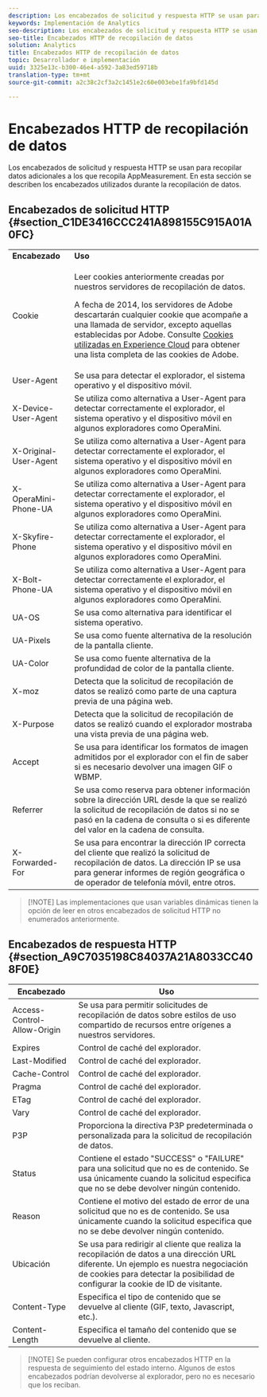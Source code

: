 ```yaml
---
description: Los encabezados de solicitud y respuesta HTTP se usan para recopilar datos adicionales a los que recopila AppMeasurement. En esta sección se describen los encabezados utilizados durante la recopilación de datos.
keywords: Implementación de Analytics
seo-description: Los encabezados de solicitud y respuesta HTTP se usan para recopilar datos adicionales a los que recopila AppMeasurement. En esta sección se describen los encabezados utilizados durante la recopilación de datos.
seo-title: Encabezados HTTP de recopilación de datos
solution: Analytics
title: Encabezados HTTP de recopilación de datos
topic: Desarrollador e implementación
uuid: 3325e13c-b300-46e4-a592-3a83ed59718b
translation-type: tm+mt
source-git-commit: a2c38c2cf3a2c1451e2c60e003ebe1fa9bfd145d

---
```



# Encabezados HTTP de recopilación de datos

Los encabezados de solicitud y respuesta HTTP se usan para recopilar datos adicionales a los que recopila AppMeasurement. En esta sección se describen los encabezados utilizados durante la recopilación de datos.

## Encabezados de solicitud HTTP {#section_C1DE3416CCC241A898155C915A01A0FC}

<table id="table_84D1F4B54ABE4423A2EBE840C49D3876"> 
 <tbody> 
  <tr> 
   <td> <b>Encabezado</b> </td> 
   <td> <b>Uso</b> </td> 
  </tr> 
  <tr> 
   <td> Cookie </td> 
   <td> <p>Leer cookies anteriormente creadas por nuestros servidores de recopilación de datos. </p> <p> A fecha de 2014, los servidores de Adobe descartarán cualquier cookie que acompañe a una llamada de servidor, excepto aquellas establecidas por Adobe. Consulte <a href="https://marketing.adobe.com/resources/help/en_US/whitepapers/cookies/" format="https" scope="external">Cookies utilizadas en Experience Cloud</a> para obtener una lista completa de las cookies de Adobe. </p> </td> 
  </tr> 
  <tr> 
   <td> User-Agent </td> 
   <td> Se usa para detectar el explorador, el sistema operativo y el dispositivo móvil. </td> 
  </tr> 
  <tr> 
   <td> X-Device-User-Agent </td> 
   <td> Se utiliza como alternativa a User-Agent para detectar correctamente el explorador, el sistema operativo y el dispositivo móvil en algunos exploradores como OperaMini. </td> 
  </tr> 
  <tr> 
   <td> X-Original-User-Agent </td> 
   <td> Se utiliza como alternativa a User-Agent para detectar correctamente el explorador, el sistema operativo y el dispositivo móvil en algunos exploradores como OperaMini. </td> 
  </tr> 
  <tr> 
   <td> X-OperaMini-Phone-UA </td> 
   <td> Se utiliza como alternativa a User-Agent para detectar correctamente el explorador, el sistema operativo y el dispositivo móvil en algunos exploradores como OperaMini. </td> 
  </tr> 
  <tr> 
   <td> X-Skyfire-Phone </td> 
   <td> Se utiliza como alternativa a User-Agent para detectar correctamente el explorador, el sistema operativo y el dispositivo móvil en algunos exploradores como OperaMini. </td> 
  </tr> 
  <tr> 
   <td> X-Bolt-Phone-UA </td> 
   <td> Se utiliza como alternativa a User-Agent para detectar correctamente el explorador, el sistema operativo y el dispositivo móvil en algunos exploradores como OperaMini. </td> 
  </tr> 
  <tr> 
   <td> UA-OS </td> 
   <td> Se usa como alternativa para identificar el sistema operativo. </td> 
  </tr> 
  <tr> 
   <td> UA-Pixels </td> 
   <td> Se usa como fuente alternativa de la resolución de la pantalla cliente. </td> 
  </tr> 
  <tr> 
   <td> UA-Color </td> 
   <td> Se usa como fuente alternativa de la profundidad de color de la pantalla cliente. </td> 
  </tr> 
  <tr> 
   <td> X-moz </td> 
   <td> Detecta que la solicitud de recopilación de datos se realizó como parte de una captura previa de una página web. </td> 
  </tr> 
  <tr> 
   <td> X-Purpose </td> 
   <td> Detecta que la solicitud de recopilación de datos se realizó cuando el explorador mostraba una vista previa de una página web. </td> 
  </tr> 
  <tr> 
   <td> Accept </td> 
   <td> Se usa para identificar los formatos de imagen admitidos por el explorador con el fin de saber si es necesario devolver una imagen GIF o WBMP. </td> 
  </tr> 
  <tr> 
   <td> Referrer </td> 
   <td> Se usa como reserva para obtener información sobre la dirección URL desde la que se realizó la solicitud de recopilación de datos si no se pasó en la cadena de consulta o si es diferente del valor en la cadena de consulta. </td> 
  </tr> 
  <tr> 
   <td> X-Forwarded-For </td> 
   <td> Se usa para encontrar la dirección IP correcta del cliente que realizó la solicitud de recopilación de datos. La dirección IP se usa para generar informes de región geográfica o de operador de telefonía móvil, entre otros. </td> 
  </tr> 
 </tbody> 
</table>

> [!NOTE] Las implementaciones que usan variables dinámicas tienen la opción de leer en otros encabezados de solicitud HTTP no enumerados anteriormente.

## Encabezados de respuesta HTTP {#section_A9C7035198C84037A21A8033CC408F0E}

| **Encabezado** | **Uso** |
|---|---|
| Access-Control-Allow-Origin | Se usa para permitir solicitudes de recopilación de datos sobre estilos de uso compartido de recursos entre orígenes a nuestros servidores. |
| Expires | Control de caché del explorador. |
| Last-Modified | Control de caché del explorador. |
| Cache-Control | Control de caché del explorador. |
| Pragma | Control de caché del explorador. |
| ETag | Control de caché del explorador. |
| Vary | Control de caché del explorador. |
| P3P | Proporciona la directiva P3P predeterminada o personalizada para la solicitud de recopilación de datos. |
| Status | Contiene el estado "SUCCESS" o "FAILURE" para una solicitud que no es de contenido. Se usa únicamente cuando la solicitud especifica que no se debe devolver ningún contenido. |
| Reason | Contiene el motivo del estado de error de una solicitud que no es de contenido. Se usa únicamente cuando la solicitud especifica que no se debe devolver ningún contenido. |
| Ubicación | Se usa para redirigir al cliente que realiza la recopilación de datos a una dirección URL diferente. Un ejemplo es nuestra negociación de cookies para detectar la posibilidad de configurar la cookie de ID de visitante. |
| Content-Type | Especifica el tipo de contenido que se devuelve al cliente (GIF, texto, Javascript, etc.). |
| Content-Length | Especifica el tamaño del contenido que se devuelve al cliente. |

> [!NOTE] Se pueden configurar otros encabezados HTTP en la respuesta de seguimiento del estado interno. Algunos de estos encabezados podrían devolverse al explorador, pero no es necesario que los reciban.
